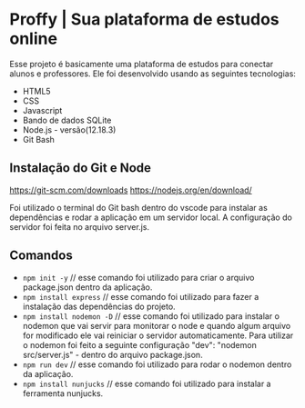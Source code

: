  # Proffy | Sua plataforma de estudos online
 
 Esse projeto é basicamente uma plataforma de estudos para conectar alunos e professores. Ele foi desenvolvido usando as seguintes tecnologias:

* HTML5
* CSS
* Javascript
* Bando de dados SQLite
* Node.js - versão(12.18.3)
* Git Bash

## Instalação do Git e Node
https://git-scm.com/downloads
https://nodejs.org/en/download/

 Foi utilizado o terminal do Git bash dentro do vscode para instalar as dependências e rodar a aplicação em um servidor local. A configuração do servidor foi feita no arquivo server.js.

 ## Comandos
 
 - `npm init -y` // esse comando foi utilizado para criar o arquivo package.json dentro da aplicação.
 - `npm install express` // esse comando foi utilizado para fazer a instalação das dependências do projeto.
 - `npm install nodemon -D` // esse comando foi utilizado para instalar o nodemon que vai servir para monitorar o node e quando algum    arquivo for modificado ele vai reiniciar o servidor automaticamente. Para utilizar o nodemon foi feito a seguinte configuração 
 "dev": "nodemon src/server.js" - dentro do arquivo package.json.
 - `npm run dev` // esse comando foi utilizado para rodar o nodemon dentro da aplicação.
 - `npm install nunjucks` // esse comando foi utilizado para instalar a ferramenta nunjucks.